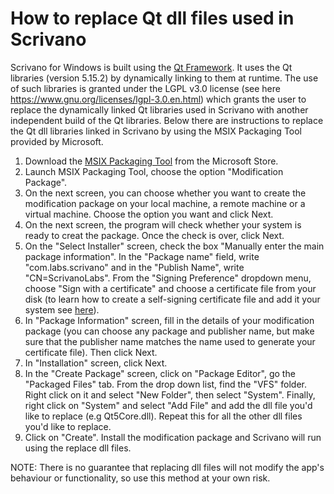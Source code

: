 # How to replace Qt dll files used in Scrivano
Scrivano for Windows is built using the [Qt Framework](https://qt.io). It uses the Qt libraries (version 5.15.2) by dynamically linking to them at runtime. The use of such libraries is granted under the LGPL v3.0 license (see here https://www.gnu.org/licenses/lgpl-3.0.en.html) which grants the user to replace the dynamically linked Qt libraries used in Scrivano with another independent build of the Qt libraries. Below there are instructions to replace the Qt dll libraries linked in Scrivano by using the MSIX Packaging Tool provided by Microsoft.

1. Download the <a href="https://www.microsoft.com/en-gb/p/msix-packaging-tool/9n5lw3jbcxkf">MSIX Packaging Tool</a> from the Microsoft Store.
2. Launch MSIX Packaging Tool, choose the option "Modification Package".
3. On the next screen, you can choose whether you want to create the modification package on your local machine, a remote machine or a virtual machine. Choose the option you want and click Next.
4. On the next screen, the program will check whether your system is ready to creat the package. Once the check is over, click Next.
5. On the "Select Installer" screen, check the box "Manually enter the main package information". In the "Package name" field, write "com.labs.scrivano" and in the "Publish Name", write "CN=ScrivanoLabs". From the "Signing Preference" dropdown menu, choose "Sign with a certificate" and choose a certificate file from your disk (to learn how to create a self-signing certificate file and add it your system see <a href="https://docs.microsoft.com/en-us/powershell/module/pki/new-selfsignedcertificate?view=windowsserver2022-ps">here</a>).
6. In "Package Information" screen, fill in the details of your modification package (you can choose any package and publisher name, but make sure that the publisher name matches the name used to generate your certificate file). Then click Next.
7. In "Installation" screen, click Next.
8. In the "Create Package" screen, click on "Package Editor", go the "Packaged Files" tab. From the drop down list, find the "VFS" folder. Right click on it and select "New Folder", then select "System". Finally, right click on "System" and select "Add File" and add the dll file you'd like to replace (e.g Qt5Core.dll). Repeat this for all the other dll files you'd like to replace.
9. Click on "Create". Install the modification package and Scrivano will run using the replace dll files.

NOTE: There is no guarantee that replacing dll files will not modify the app's behaviour or functionality, so use this method at your own risk. 
